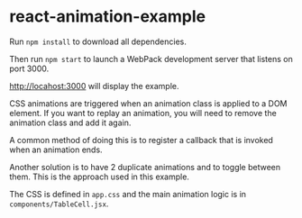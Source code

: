 # react-animation-example

Run `npm install` to download all dependencies.

Then run `npm start` to launch a WebPack development server that listens on port 3000.

[http://locahost:3000](http://localhost:3000) will display the example.






CSS animations are triggered when an animation class is applied to a DOM element.  If you want to replay an animation, you will need to remove the animation class and add it again.

A common method of doing this is to register a callback that is invoked when an animation ends.

Another solution is to have 2 duplicate animations and to toggle between them.  This is the approach used in this example.

The CSS is defined in `app.css` and the main animation logic is in `components/TableCell.jsx`.

